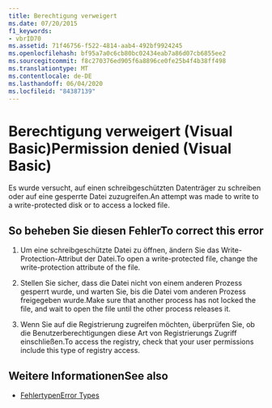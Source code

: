 ```yaml
---
title: Berechtigung verweigert
ms.date: 07/20/2015
f1_keywords:
- vbrID70
ms.assetid: 71f46756-f522-4814-aab4-492bf9924245
ms.openlocfilehash: bf95a7a0c6cb80bc02434eab7a86d07cb6855ee2
ms.sourcegitcommit: f8c270376ed905f6a8896ce0fe25b4f4b38ff498
ms.translationtype: MT
ms.contentlocale: de-DE
ms.lasthandoff: 06/04/2020
ms.locfileid: "84387139"
---
```

# <a name="permission-denied-visual-basic"></a><span data-ttu-id="d3533-102">Berechtigung verweigert (Visual Basic)</span><span class="sxs-lookup"><span data-stu-id="d3533-102">Permission denied (Visual Basic)</span></span>
<span data-ttu-id="d3533-103">Es wurde versucht, auf einen schreibgeschützten Datenträger zu schreiben oder auf eine gesperrte Datei zuzugreifen.</span><span class="sxs-lookup"><span data-stu-id="d3533-103">An attempt was made to write to a write-protected disk or to access a locked file.</span></span>  
  
## <a name="to-correct-this-error"></a><span data-ttu-id="d3533-104">So beheben Sie diesen Fehler</span><span class="sxs-lookup"><span data-stu-id="d3533-104">To correct this error</span></span>  
  
1. <span data-ttu-id="d3533-105">Um eine schreibgeschützte Datei zu öffnen, ändern Sie das Write-Protection-Attribut der Datei.</span><span class="sxs-lookup"><span data-stu-id="d3533-105">To open a write-protected file, change the write-protection attribute of the file.</span></span>  
  
2. <span data-ttu-id="d3533-106">Stellen Sie sicher, dass die Datei nicht von einem anderen Prozess gesperrt wurde, und warten Sie, bis die Datei vom anderen Prozess freigegeben wurde.</span><span class="sxs-lookup"><span data-stu-id="d3533-106">Make sure that another process has not locked the file, and wait to open the file until the other process releases it.</span></span>  
  
3. <span data-ttu-id="d3533-107">Wenn Sie auf die Registrierung zugreifen möchten, überprüfen Sie, ob die Benutzerberechtigungen diese Art von Registrierungs Zugriff einschließen.</span><span class="sxs-lookup"><span data-stu-id="d3533-107">To access the registry, check that your user permissions include this type of registry access.</span></span>  
  
## <a name="see-also"></a><span data-ttu-id="d3533-108">Weitere Informationen</span><span class="sxs-lookup"><span data-stu-id="d3533-108">See also</span></span>

- [<span data-ttu-id="d3533-109">Fehlertypen</span><span class="sxs-lookup"><span data-stu-id="d3533-109">Error Types</span></span>](../../programming-guide/language-features/error-types.md)
